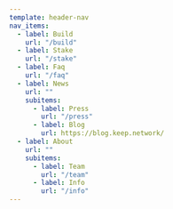 ```yaml
---
template: header-nav
nav_items:
  - label: Build
    url: "/build"
  - label: Stake
    url: "/stake"
  - label: Faq
    url: "/faq"
  - label: News
    url: ""
    subitems:
      - label: Press
        url: "/press"
      - label: Blog
        url: https://blog.keep.network/
  - label: About
    url: ""
    subitems:
      - label: Team
        url: "/team"
      - label: Info
        url: "/info"
---
```

